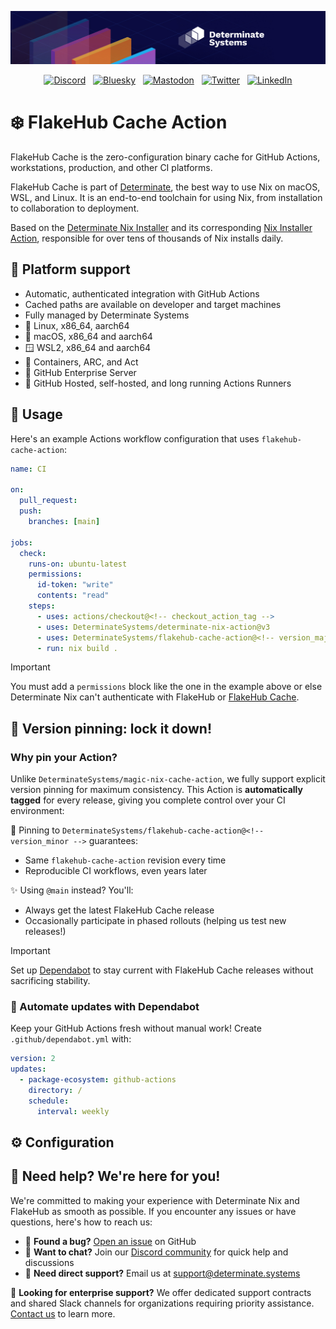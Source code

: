 <p align="center">
  <a href="https://determinate.systems" target="_blank"><img src="https://raw.githubusercontent.com/determinatesystems/.github/main/.github/banner.jpg"></a>
</p>
<p align="center">
  &nbsp;<a href="https://determinate.systems/discord" target="_blank"><img alt="Discord" src="https://img.shields.io/discord/1116012109709463613?style=for-the-badge&logo=discord&logoColor=%23ffffff&label=Discord&labelColor=%234253e8&color=%23e4e2e2"></a>&nbsp;
  &nbsp;<a href="https://bsky.app/profile/determinate.systems" target="_blank"><img alt="Bluesky" src="https://img.shields.io/badge/Bluesky-0772D8?style=for-the-badge&logo=bluesky&logoColor=%23ffffff"></a>&nbsp;
  &nbsp;<a href="https://hachyderm.io/@determinatesystems" target="_blank"><img alt="Mastodon" src="https://img.shields.io/badge/Mastodon-6468fa?style=for-the-badge&logo=mastodon&logoColor=%23ffffff"></a>&nbsp;
  &nbsp;<a href="https://twitter.com/DeterminateSys" target="_blank"><img alt="Twitter" src="https://img.shields.io/badge/Twitter-303030?style=for-the-badge&logo=x&logoColor=%23ffffff"></a>&nbsp;
  &nbsp;<a href="https://www.linkedin.com/company/determinate-systems" target="_blank"><img alt="LinkedIn" src="https://img.shields.io/badge/LinkedIn-1667be?style=for-the-badge&logo=linkedin&logoColor=%23ffffff"></a>&nbsp;
</p>

# ️❄️ FlakeHub Cache Action

FlakeHub Cache is the zero-configuration binary cache for GitHub Actions, workstations, production, and other CI platforms.

FlakeHub Cache is part of [Determinate], the best way to use Nix on macOS, WSL, and Linux.
It is an end-to-end toolchain for using Nix, from installation to collaboration to deployment.

Based on the [Determinate Nix Installer][nix-installer] and its corresponding [Nix Installer Action][nix-installer-action], responsible for over tens of thousands of Nix installs daily.

## 🫶 Platform support

- Automatic, authenticated integration with GitHub Actions
- Cached paths are available on developer and target machines
- Fully managed by Determinate Systems
- 🐧 Linux, x86_64, aarch64
- 🍏 macOS, x86_64 and aarch64
- 🪟 WSL2, x86_64 and aarch64
- 🐋 Containers, ARC, and Act
- 🐙 GitHub Enterprise Server
- 💁 GitHub Hosted, self-hosted, and long running Actions Runners

## ️🔧 Usage

Here's an example Actions workflow configuration that uses `flakehub-cache-action`:

```yaml
name: CI

on:
  pull_request:
  push:
    branches: [main]

jobs:
  check:
    runs-on: ubuntu-latest
    permissions:
      id-token: "write"
      contents: "read"
    steps:
      - uses: actions/checkout@<!-- checkout_action_tag -->
      - uses: DeterminateSystems/determinate-nix-action@v3
      - uses: DeterminateSystems/flakehub-cache-action@<!-- version_major --> # or <!-- version_minor --> to pin to a release
      - run: nix build .
```

> [!IMPORTANT]
> You must add a `permissions` block like the one in the example above or else Determinate Nix can't authenticate with FlakeHub or [FlakeHub Cache][cache].

## 📌 Version pinning: lock it down!

### Why pin your Action?

Unlike `DeterminateSystems/magic-nix-cache-action`, we fully support explicit version pinning for maximum consistency.
This Action is **automatically tagged** for every release, giving you complete control over your CI environment:

📍 Pinning to `DeterminateSystems/flakehub-cache-action@<!-- version_minor -->` guarantees:

- Same `flakehub-cache-action` revision every time
- Reproducible CI workflows, even years later

✨ Using `@main` instead? You'll:

- Always get the latest FlakeHub Cache release
- Occasionally participate in phased rollouts (helping us test new releases!)

> [!IMPORTANT]
> Set up [Dependabot] to stay current with FlakeHub Cache releases without sacrificing stability.

### 🤖 Automate updates with Dependabot

Keep your GitHub Actions fresh without manual work! Create `.github/dependabot.yml` with:

```yaml
version: 2
updates:
  - package-ecosystem: github-actions
    directory: /
    schedule:
      interval: weekly
```

## ️⚙️ Configuration

<!-- table -->

## 🛟 Need help? We're here for you!

We're committed to making your experience with Determinate Nix and FlakeHub as smooth as possible. If you encounter any issues or have questions, here's how to reach us:

- 🐛 **Found a bug?** [Open an issue](https://github.com/DeterminateSystems/determinate-nix-action/issues/new) on GitHub
- 💬 **Want to chat?** Join our [Discord community](https://determinate.systems/discord) for quick help and discussions
- 📧 **Need direct support?** Email us at [support@determinate.systems](mailto:support@determinate.systems)

🤝 **Looking for enterprise support?** We offer dedicated support contracts and shared Slack channels for organizations requiring priority assistance. [Contact us](mailto:support@determinate.systems) to learn more.

[action]: https://github.com/DeterminateSystems/flakehub-cache-action/
[cache]: https://flakehub.com/cache
[dependabot]: https://github.com/dependabot
[det-nix]: https://docs.determinate.systems/determinate-nix
[determinate]: https://docs.determinate.systems
[detsys]: https://determinate.systems/
[flakehub]: https//flakehub.com
[installer]: https://github.com/DeterminateSystems/nix-installer/
[nix-installer-action]: https://github.com/DeterminateSystems/nix-installer-action
[nix-installer]: https://github.com/DeterminateSystems/nix-installer
[privacy]: https://determinate.systems/policies/privacy
[telemetry]: https://github.com/DeterminateSystems/magic-nix-cache/blob/main/magic-nix-cache/src/telemetry.rs
[z2n]: https://zero-to-nix.com
[z2ncache]: https://zero-to-nix.com/concepts/caching#binary-caches
[zhaofeng]: https://github.com/zhaofengli/
